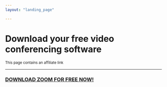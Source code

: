 ```yaml
---
layout: "landing_page"

---
```


  <script type="text/javascript">
      window.location='http://bit.ly/zoomaccount';
    </script>

# Download your free video conferencing software
<sub>This page contains an affiliate link</sub>

***

<a href="http://bit.ly/zoomaccount"><h3>DOWNLOAD ZOOM FOR FREE NOW!</h3></a>
<br>








